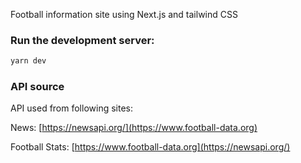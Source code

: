 Football information site using Next.js and tailwind CSS

### Run the development server:

```bash
yarn dev
```
### API source
API used from following sites:

News: [https://newsapi.org/](https://www.football-data.org)

Football Stats: [https://www.football-data.org](https://newsapi.org/)